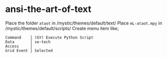 # ansi-the-art-of-text

Place the folder `ataot` in /mystic/themes/default/text/
Place `mL-ataot.mpy` in /mystic/themes/default/scripts/
Create menu item like;

```
Command    │ (GY) Execute Python Script
Data       │ se-tech                   
Access     │                           
Grid Event │ Selected                  
```
